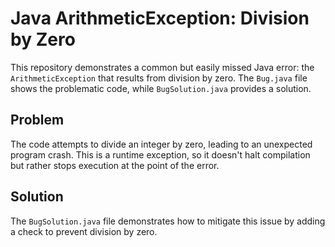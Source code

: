 # Java ArithmeticException: Division by Zero

This repository demonstrates a common but easily missed Java error: the `ArithmeticException` that results from division by zero.  The `Bug.java` file shows the problematic code, while `BugSolution.java` provides a solution.

## Problem

The code attempts to divide an integer by zero, leading to an unexpected program crash. This is a runtime exception, so it doesn't halt compilation but rather stops execution at the point of the error.

## Solution

The `BugSolution.java` file demonstrates how to mitigate this issue by adding a check to prevent division by zero.